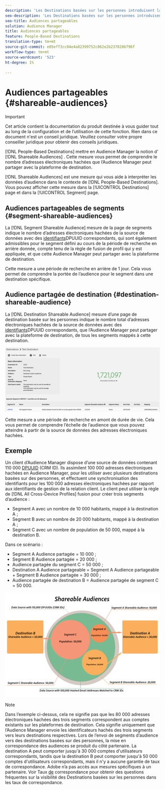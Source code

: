 ```yaml
---
description: 'Les Destinations basées sur les personnes introduisent la notion d''Audiences partageables à l''Audience Manager. Cette mesure vous permet de comprendre le nombre d’adresses électroniques hachées que l’Audience Manager peut partager avec la plateforme de destination. '
seo-description: 'Les Destinations basées sur les personnes introduisent la notion d''Audiences partageables à l''Audience Manager. Cette mesure vous permet de comprendre le nombre d’adresses électroniques hachées que l’Audience Manager peut partager avec la plateforme de destination. '
seo-title: Audiences partageables
solution: Audience Manager
title: Audiences partageables
feature: People-Based Destinations
translation-type: tm+mt
source-git-commit: e05eff3cc04e4a82399752c862e2b2370286f96f
workflow-type: tm+mt
source-wordcount: '523'
ht-degree: 1%

---
```



# Audiences partageables {#shareable-audiences}

>[!IMPORTANT]
>Cet article contient la documentation du produit destinée à vous guider tout au long de la configuration et de l’utilisation de cette fonction. Rien dans ce document n&#39;est un conseil juridique. Veuillez consulter votre propre conseiller juridique pour obtenir des conseils juridiques.

[!DNL People-Based Destinations] mettre en Audience Manager la notion d&#39; [!DNL Shareable Audiences] . Cette mesure vous permet de comprendre le nombre d’adresses électroniques hachées que l’Audience Manager peut partager avec la plateforme de destination.

[!DNL Shareable Audiences] est une mesure qui vous aide à interpréter les données d’audience dans le contexte de [!DNL People-Based Destinations]. Vous pouvez afficher cette mesure dans la [!UICONTROL Destinations] page et dans la [!UICONTROL Segment] page.

## Audiences partageables de segments {#segment-shareable-audiences}

La [!DNL Segment Shareable Audience] mesure de la page de segments indique le nombre d’adresses électroniques hachées de la source de données avec des [identifiants](../../reference/ids-in-aam.md)DPUUID correspondants, qui sont également admissibles pour le segment défini au cours de la période de recherche en arrière donnée, compte tenu de la règle de fusion de profil qui y est appliquée, et que cette Audience Manager peut partager avec la plateforme de destination.

Cette mesure a une période de recherche en arrière de 1 jour. Cela vous permet de comprendre la portée de l’audience pour le segment dans une destination spécifique.

## Audience partagée de destination {#destination-shareable-audience}

La [!DNL Destination Shareable Audience] mesure d’une page de destination basée sur les personnes indique le nombre total d’adresses électroniques hachées de la source de données avec des [identifiants](../../reference/ids-in-aam.md)DPUUID correspondants, que l’Audience Manager peut partager avec la plateforme de destination, de tous les segments mappés à cette destination.

![audiences partageables](assets/dest-shareable-audiences.png)

Cette mesure a une période de recherche en amont de durée de vie. Cela vous permet de comprendre l’échelle de l’audience que vous pouvez atteindre à partir de la source de données des adresses électroniques hachées.

## Exemple

Un client d’Audience Manager dispose d’une source de données contenant 110 000 [DPUUID](../../reference/ids-in-aam.md) (CRM ID). Ils assimilent 100 000 adresses électroniques hachées en Audience Manager, pour les utiliser avec plusieurs destinations basées sur des personnes, et effectuent une synchronisation des identifiants pour les 100 000 adresses électroniques hachées par rapport aux identifiants de gestion de la relation client. Le client peut utiliser la règle de [!DNL All Cross-Device Profiles] fusion pour créer trois segments d’audience :

* Segment A avec un nombre de 10 000 habitants, mappé à la destination A ;
* Segment B avec un nombre de 20 000 habitants, mappé à la destination A ;
* Segment C avec un nombre de population de 50 000, mappé à la destination B.

Dans ce scénario :

* Segment A Audience partagée = 10 000 ;
* Segment B Audience partagée = 20 000 ;
* Audience partagée du segment C = 50 000 ;
* Destination A Audience partageable = Segment A Audience partageable + Segment B Audience partagée = 30 000 ;
* Audience partagée de destination B = Audience partagée de segment C = 50 000.

![audiences partageables-diagramme](assets/shareable-audiences.png)

>[!NOTE]
>
>Dans l’exemple ci-dessus, cela ne signifie pas que les 80 000 adresses électroniques hachées des trois segments correspondent aux comptes existants sur les plateformes de destination. Cela signifie uniquement que l’Audience Manager envoie les identificateurs hachés des trois segments vers leurs destinations respectives. Lors de l’envoi de segments d’audience vers des destinations basées sur des personnes, la mise en correspondance des audiences se produit du côté partenaire. La destination A peut comporter jusqu&#39;à 30 000 comptes d&#39;utilisateurs correspondants, tandis que la destination B peut comporter jusqu&#39;à 50 000 comptes d&#39;utilisateurs correspondants, mais il n&#39;y a aucune garantie de taux de correspondance. Adobe n’a pas accès aux mesures spécifiques à un partenaire. Voir Taux [de](../../faq/faq-people-based-destinations.md#match-rates) correspondance pour obtenir des questions fréquentes sur la visibilité des Destinations basées sur les personnes dans les taux de correspondance.

